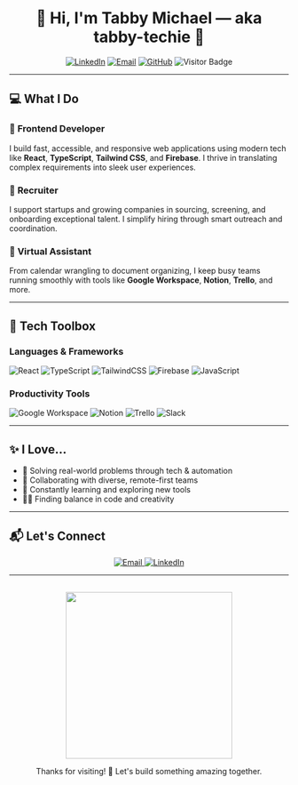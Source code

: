<div align="center">

# 👋 Hi, I'm Tabby Michael — aka **tabby-techie** 🚀

[![LinkedIn](https://img.shields.io/badge/LinkedIn-Connect%20with%20Me-%230077B5?style=for-the-badge&logo=linkedin&logoColor=white)](https://www.linkedin.com/in/tabitha-michael-6a9800219)
[![Email](https://img.shields.io/badge/Email-Contact%20Me-%23D14836?style=for-the-badge&logo=gmail&logoColor=white)](mailto:tabbynmichael@gmail.com)
[![GitHub](https://img.shields.io/badge/Portfolio-My%20Projects-%23181717?style=for-the-badge&logo=github&logoColor=white)](https://github.com/tabby-techie)
![Visitor Badge](https://visitor-badge.laobi.icu/badge?page_id=tabby-techie.readme&style=for-the-badge)

</div>

---

## 💻 What I Do

### 🧠 **Frontend Developer**
I build fast, accessible, and responsive web applications using modern tech like **React**, **TypeScript**, **Tailwind CSS**, and **Firebase**. I thrive in translating complex requirements into sleek user experiences.

### 🎯 **Recruiter**
I support startups and growing companies in sourcing, screening, and onboarding exceptional talent. I simplify hiring through smart outreach and coordination.

### 🧩 **Virtual Assistant**
From calendar wrangling to document organizing, I keep busy teams running smoothly with tools like **Google Workspace**, **Notion**, **Trello**, and more.

---

## 🔧 Tech Toolbox

### Languages & Frameworks

![React](https://img.shields.io/badge/React-20232A?style=for-the-badge&logo=react)
![TypeScript](https://img.shields.io/badge/TypeScript-007ACC?style=for-the-badge&logo=typescript)
![TailwindCSS](https://img.shields.io/badge/TailwindCSS-38B2AC?style=for-the-badge&logo=tailwind-css)
![Firebase](https://img.shields.io/badge/Firebase-ffca28?style=for-the-badge&logo=firebase)
![JavaScript](https://img.shields.io/badge/JavaScript-F7DF1E?style=for-the-badge&logo=javascript&logoColor=black)

### Productivity Tools

![Google Workspace](https://img.shields.io/badge/Google_Workspace-4285F4?style=for-the-badge&logo=googleworkspace&logoColor=white)
![Notion](https://img.shields.io/badge/Notion-000000?style=for-the-badge&logo=notion)
![Trello](https://img.shields.io/badge/Trello-0052CC?style=for-the-badge&logo=trello&logoColor=white)
![Slack](https://img.shields.io/badge/Slack-4A154B?style=for-the-badge&logo=slack)

---

## ✨ I Love...

- 🧩 Solving real-world problems through tech & automation
- 🤝 Collaborating with diverse, remote-first teams
- 🧠 Constantly learning and exploring new tools
- 🧘‍♀️ Finding balance in code and creativity

---

## 📬 Let's Connect

<div align="center">
  <a href="mailto:kibuguzian@gmail.com">
    <img src="https://img.shields.io/badge/Email_Me-D14836?style=for-the-badge&logo=gmail&logoColor=white" alt="Email"/>
  </a>
  <a href="https://www.linkedin.com/in/tabitha-michael-6a9800219">
    <img src="https://img.shields.io/badge/LinkedIn-0077B5?style=for-the-badge&logo=linkedin&logoColor=white" alt="LinkedIn"/>
  </a>
</div>

---

<div align="center" style="margin-top: 30px">
  <img src="https://media.giphy.com/media/qgQUggAC3Pfv687qPC/giphy.gif" width="300" />
  <p>Thanks for visiting! 🌱 Let's build something amazing together.</p>
</div>
